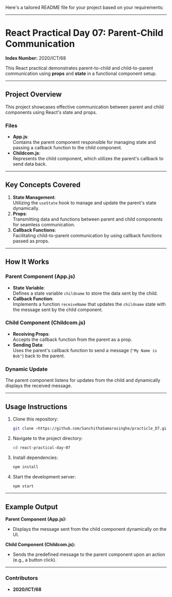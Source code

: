 Here's a tailored README file for your project based on your requirements:

---

# React Practical Day 07: Parent-Child Communication  
**Index Number:** 2020/ICT/68  

This React practical demonstrates parent-to-child and child-to-parent communication using **props** and **state** in a functional component setup.  

---

## **Project Overview**  
This project showcases effective communication between parent and child components using React's state and props.  

### **Files**  
- **App.js**:  
  Contains the parent component responsible for managing state and passing a callback function to the child component.  
- **Childcom.js**:  
  Represents the child component, which utilizes the parent's callback to send data back.  

---

## **Key Concepts Covered**  
1. **State Management**:  
   Utilizing the `useState` hook to manage and update the parent's state dynamically.  
2. **Props**:  
   Transmitting data and functions between parent and child components for seamless communication.  
3. **Callback Functions**:  
   Facilitating child-to-parent communication by using callback functions passed as props.  

---

## **How It Works**  

### **Parent Component (App.js)**  
- **State Variable**:  
  Defines a state variable `childname` to store the data sent by the child.  
- **Callback Function**:  
  Implements a function `receiveName` that updates the `childname` state with the message sent by the child component.  

### **Child Component (Childcom.js)**  
- **Receiving Props**:  
  Accepts the callback function from the parent as a prop.  
- **Sending Data**:  
  Uses the parent's callback function to send a message (`"My Name is Bob"`) back to the parent.  

### **Dynamic Update**  
The parent component listens for updates from the child and dynamically displays the received message.  

---

## **Usage Instructions**  

1. Clone this repository:  
   ```bash
   git clone <https://github.com/SanchithaSamarasinghe/practicle_D7.git>
   ```  
2. Navigate to the project directory:  
   ```bash
   cd react-practical-day-07
   ```  
3. Install dependencies:  
   ```bash
   npm install
   ```  
4. Start the development server:  
   ```bash
   npm start
   ```  

---

## **Example Output**  

**Parent Component (App.js):**  
- Displays the message sent from the child component dynamically on the UI.

**Child Component (Childcom.js):**  
- Sends the predefined message to the parent component upon an action (e.g., a button click).

---

### **Contributors**  
- **2020/ICT/68**

